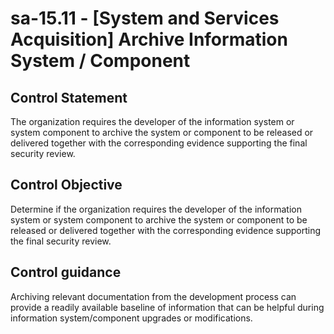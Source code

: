 # sa-15.11 - \[System and Services Acquisition\] Archive Information System / Component

## Control Statement

The organization requires the developer of the information system or system component to archive the system or component to be released or delivered together with the corresponding evidence supporting the final security review.

## Control Objective

Determine if the organization requires the developer of the information system or system component to archive the system or component to be released or delivered together with the corresponding evidence supporting the final security review.

## Control guidance

Archiving relevant documentation from the development process can provide a readily available baseline of information that can be helpful during information system/component upgrades or modifications.
